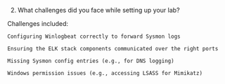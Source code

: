 2. What challenges did you face while setting up your lab?

Challenges included:

    Configuring Winlogbeat correctly to forward Sysmon logs

    Ensuring the ELK stack components communicated over the right ports

    Missing Sysmon config entries (e.g., for DNS logging)

    Windows permission issues (e.g., accessing LSASS for Mimikatz)